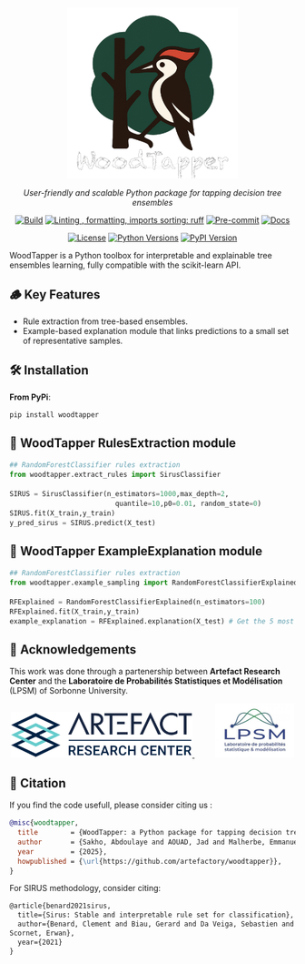 <div align="center">


<picture>
<source media="(prefers-color-scheme: light)" srcset="https://raw.githubusercontent.com/artefactory/woodtapper/main/data/logos/logo_woodpecker_compressed.png">
<source media="(prefers-color-scheme: dark)" srcset="https://raw.githubusercontent.com/artefactory/woodtapper/main/data/logos/logo_woodpecker_compressed_light.png" >
<img src="https://raw.githubusercontent.com/artefactory/woodtapper/main/data/logos/logo_woodpecker_compressed_light.png" width="300">

</picture>

*User-friendly and scalable Python package for tapping decision tree ensembles*

[![Build](https://img.shields.io/github/actions/workflow/status/artefactory/woodtapper/ci.yml?branch=main)](https://github.com/artefactory/woodtapper/actions)
[![Linting , formatting, imports sorting: ruff](https://img.shields.io/endpoint?url=https://raw.githubusercontent.com/charliermarsh/ruff/main/assets/badge/v2.json)](https://github.com/astral-sh/ruff)
[![Pre-commit](https://img.shields.io/badge/pre--commit-enabled-informational?logo=pre-commit&logoColor=white)](https://github.com/artefactory/choice-learn/blob/main/.pre-commit-config.yaml)
[![Docs](https://img.shields.io/badge/docs-online-blue)](#-documentation)

[![License](https://img.shields.io/github/license/artefactory/woodtapper)](LICENSE)
[![Python Versions](https://img.shields.io/pypi/pyversions/woodtapper?label=python)](https://pypi.org/project/woodtapper/)
[![PyPI Version](https://img.shields.io/pypi/v/woodtapper.svg)](https://pypi.org/project/woodtapper/)


</div>

WoodTapper is a Python toolbox  for interpretable and explainable tree ensembles learning, fully compatible with the scikit-learn API.

## 🪵 Key Features
- Rule extraction from tree-based ensembles.
- Example-based explanation module that links predictions to a small set of representative samples.


## 🛠 Installation

**From PyPi**:
```bash
pip install woodtapper
```

## 🌿 WoodTapper RulesExtraction module
```python
## RandomForestClassifier rules extraction
from woodtapper.extract_rules import SirusClassifier

SIRUS = SirusClassifier(n_estimators=1000,max_depth=2,
                          quantile=10,p0=0.01, random_state=0)
SIRUS.fit(X_train,y_train)
y_pred_sirus = SIRUS.predict(X_test)
```

## 🌱 WoodTapper ExampleExplanation module
```python
## RandomForestClassifier rules extraction
from woodtapper.example_sampling import RandomForestClassifierExplained

RFExplained = RandomForestClassifierExplained(n_estimators=100)
RFExplained.fit(X_train,y_train)
example_explanation = RFExplained.explanation(X_test) # Get the 5 most similar samples for each test sample
```

## 🙏 Acknowledgements

This work was done through a partenership between **Artefact Research Center** and the **Laboratoire de Probabilités Statistiques et Modélisation** (LPSM) of Sorbonne University.

<p align="center">
  <a href="https://www.artefact.com/data-consulting-transformation/artefact-research-center/">
    <img src="https://raw.githubusercontent.com/artefactory/woodtapper/main/data/logos/logo_arc.png" height="80" />
  </a>
  &emsp;
  &emsp;
  <a href="https://www.lpsm.paris/">
    <img src="https://raw.githubusercontent.com/artefactory/woodtapper/main/data/logos//logo_LPSM.jpg" height="95" />
  </a>
</p>


## 📜 Citation

If you find the code usefull, please consider citing us :

```bibtex
@misc{woodtapper,
  title        = {WoodTapper: a Python package for tapping decision tree ensembles},
  author       = {Sakho, Abdoulaye and AOUAD, Jad and Malherbe, Emmanuel and Scornet, Erwan},
  year         = {2025},
  howpublished = {\url{https://github.com/artefactory/woodtapper}},
}
```
For SIRUS methodology, consider citing:
```
@article{benard2021sirus,
  title={Sirus: Stable and interpretable rule set for classification},
  author={Benard, Clement and Biau, Gerard and Da Veiga, Sebastien and Scornet, Erwan},
  year={2021}
}
```
